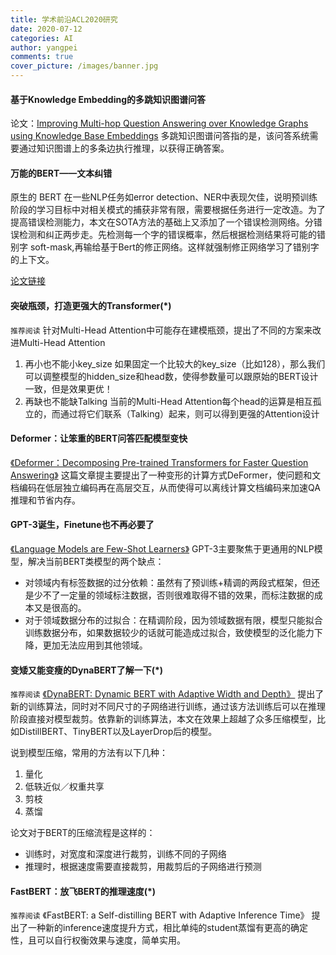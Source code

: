 ```yaml
---
title: 学术前沿ACL2020研究
date: 2020-07-12
categories: AI
author: yangpei
comments: true
cover_picture: /images/banner.jpg
---
```


#### 基于Knowledge Embedding的多跳知识图谱问答
论文：[Improving Multi-hop Question Answering over Knowledge Graphs using Knowledge Base Embeddings](https://arxiv.org/abs/1910.03262v1)
多跳知识图谱问答指的是，该问答系统需要通过知识图谱上的多条边执行推理，以获得正确答案。

#### 万能的BERT——文本纠错
原生的 BERT 在一些NLP任务如error detection、NER中表现欠佳，说明预训练阶段的学习目标中对相关模式的捕获非常有限，需要根据任务进行一定改造。为了提高错误检测能力，本文在SOTA方法的基础上又添加了一个错误检测网络。分错误检测和纠正两步走。先检测每一个字的错误概率，然后根据检测结果将可能的错别字 soft-mask,再输给基于Bert的修正网络。这样就强制修正网络学习了错别字的上下文。

[论文链接](https://arxiv.org/pdf/2005.07421.pdf)

#### 突破瓶颈，打造更强大的Transformer(*) 
`推荐阅读`
针对Multi-Head Attention中可能存在建模瓶颈，提出了不同的方案来改进Multi-Head Attention
1. 再小也不能小key_size
如果固定一个比较大的key_size（比如128），那么我们可以调整模型的hidden_size和head数，使得参数量可以跟原始的BERT设计一致，但是效果更优！
2. 再缺也不能缺Talking
当前的Multi-Head Attention每个head的运算是相互孤立的，而通过将它们联系（Talking）起来，则可以得到更强的Attention设计

#### Deformer：让笨重的BERT问答匹配模型变快
[《Deformer：Decomposing Pre-trained Transformers for Faster Question Answering》](https://awk.ai/assets/deformer.pdf)
这篇文章提主要提出了一种变形的计算方式DeFormer，使问题和文档编码在低层独立编码再在高层交互，从而使得可以离线计算文档编码来加速QA推理和节省内存。

#### GPT-3诞生，Finetune也不再必要了
[《Language Models are Few-Shot Learners》](https://arxiv.org/abs/2005.14165)
GPT-3主要聚焦于更通用的NLP模型，解决当前BERT类模型的两个缺点：
- 对领域内有标签数据的过分依赖：虽然有了预训练+精调的两段式框架，但还是少不了一定量的领域标注数据，否则很难取得不错的效果，而标注数据的成本又是很高的。
- 对于领域数据分布的过拟合：在精调阶段，因为领域数据有限，模型只能拟合训练数据分布，如果数据较少的话就可能造成过拟合，致使模型的泛化能力下降，更加无法应用到其他领域。

#### 变矮又能变瘦的DynaBERT了解一下(*) 
`推荐阅读`
[《DynaBERT: Dynamic BERT with Adaptive Width and Depth》]()
提出了新的训练算法，同时对不同尺寸的子网络进行训练，通过该方法训练后可以在推理阶段直接对模型裁剪。依靠新的训练算法，本文在效果上超越了众多压缩模型，比如DistillBERT、TinyBERT以及LayerDrop后的模型。

说到模型压缩，常用的方法有以下几种：
1. 量化
2. 低轶近似／权重共享
3. 剪枝
4. 蒸馏

论文对于BERT的压缩流程是这样的：
- 训练时，对宽度和深度进行裁剪，训练不同的子网络
- 推理时，根据速度需要直接裁剪，用裁剪后的子网络进行预测

#### FastBERT：放飞BERT的推理速度(*) 
`推荐阅读`
《FastBERT: a Self-distilling BERT with Adaptive Inference Time》
提出了一种新的inference速度提升方式，相比单纯的student蒸馏有更高的确定性，且可以自行权衡效果与速度，简单实用。